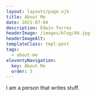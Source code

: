 ```yaml
---
layout: layouts/page.njk
title: About Me
date: 2021-07-04
description: Edwin Torres
headerImage: /images/blog/04.jpg
headerImageAlt: 
templateClass: tmpl-post
tags:
  - about-me
eleventyNavigation:
  key: About Me
  order: 3
---
```


I am a person that writes stuff.
